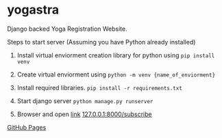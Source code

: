 # yogastra
Django backed Yoga Registration Website.

Steps to start server (Assuming you have Python already installed)
1. Install virtual enviorment creation library for python using 
`pip install venv`

2. Create virtual enviorment using
`python -m venv {name_of_enviorment}`

3. Install required libraries.
`pip install -r requirements.txt`

4. Start django server
`python manage.py runserver`

5. Browser and open [link](127.0.01:8000/subscribe)
[127.0.0.1:8000/subscribe](127.0.01:8000/subscribe)


[GitHub Pages](https://pages.github.com/)
